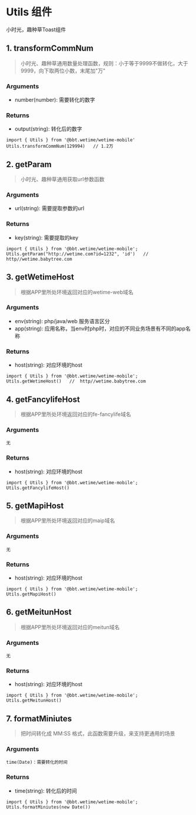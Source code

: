 # Utils 组件
小时光，趣种草Toast组件

## 1. transformCommNum
> 小时光、趣种草通用数量处理函数，规则：小于等于9999不做转化，大于9999，向下取两位小数，末尾加"万"
### Arguments
  - number(number): 需要转化的数字
### Returns
  - output(string): 转化后的数字
```
import { Utils } from '@bbt.wetime/wetime-mobile'
Utils.transformCommNum(129994)   // 1.2万
```

## 2. getParam
> 小时光、趣种草通用获取url参数函数
### Arguments
  - url(string): 需要提取参数的url
### Returns
  - key(string): 需要提取的key
```
import { Utils } from '@bbt.wetime/wetime-mobile';
Utils.getParam("http://wetime.com?id=1232", 'id')   // http//wetime.babytree.com
```
## 3. getWetimeHost
> 根据APP里所处环境返回对应的wetime-web域名
### Arguments
  - env(string): php/java/web 服务语言区分
  - app(string): 应用名称，当env时php时，对应的不同业务场景有不同的app名称
### Returns
  - host(string): 对应环境的host

```
import { Utils } from '@bbt.wetime/wetime-mobile';
Utils.getWetimeHost()   //  http//wetime.babytree.com
```

## 4. getFancylifeHost
> 根据APP里所处环境返回对应的fe-fancylife域名
### Arguments
    无
### Returns
  - host(string): 对应环境的host

```
import { Utils } from '@bbt.wetime/wetime-mobile';
Utils.getFancylifeHost()
```

## 5. getMapiHost
> 根据APP里所处环境返回对应的maip域名
### Arguments
    无
### Returns
  - host(string): 对应环境的host

```
import { Utils } from '@bbt.wetime/wetime-mobile';
Utils.getMapiHost()
```

## 6. getMeitunHost
> 根据APP里所处环境返回对应的meitun域名
### Arguments
    无
### Returns
  - host(string): 对应环境的host

```
import { Utils } from '@bbt.wetime/wetime-mobile';
Utils.getMeitunHost()
```

## 7. formatMiniutes
> 把时间转化成 MM:SS 格式，此函数需要升级，来支持更通用的场景

### Arguments
    time(Date)：需要转化的时间
### Returns
  - time(string): 转化后的时间

```
import { Utils } from '@bbt.wetime/wetime-mobile';
Utils.formatMiniutes(new Date())
```
